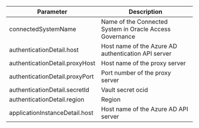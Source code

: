 | Parameter                         | Description                                              |
|-----------------------------------|----------------------------------------------------------|
| connectedSystemName               | Name of the Connected System in Oracle Access Governance |
| authenticationDetail.host         | Host name of the Azure AD authentication API server      |
| authenticationDetail.proxyHost    | Host name of the proxy server                            |
| authenticationDetail.proxyPort    | Port number of the proxy server                          |
| authenticationDetail.secretId     | Vault secret ocid                                        |
| authenticationDetail.region       | Region                                                   |
| applicationInstanceDetail.host    | Host name of the Azure AD API server                     |
